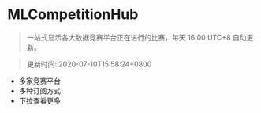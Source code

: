 # MLCompetitionHub

> 一站式显示各大数据竞赛平台正在进行的比赛，每天 16:00 UTC+8 自动更新。
  
> 更新时间: 2020-07-10T15:58:24+0800 

* 多家竞赛平台
* 多种订阅方式
* 下拉查看更多